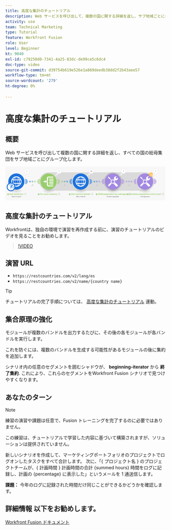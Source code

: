 ```yaml
---
title: 高度な集計のチュートリアル
description: Web サービスを呼び出して、複数の国に関する詳細を返し、サブ地域ごとにグループ化された母集団を識別する方法を、 [!DNL Adobe Workfront Fusion].
activity: use
team: Technical Marketing
type: Tutorial
feature: Workfront Fusion
role: User
level: Beginner
kt: 9040
exl-id: c79250d0-7341-4a25-83dc-de99ce5c6dc4
doc-type: video
source-git-commit: d39754b619e526e1a869deedb38dd2f2b43aee57
workflow-type: tm+mt
source-wordcount: '279'
ht-degree: 0%

---
```


# 高度な集計のチュートリアル

## 概要

Web サービスを呼び出して複数の国に関する詳細を返し、すべての国の総母集団をサブ地域ごとにグループ化します。

![Fusion シナリオのイメージ](assets/iteration-and-aggregation-3.png)

## 高度な集計のチュートリアル

Workfrontは、独自の環境で演習を再作成する前に、演習のチュートリアルのビデオを見ることをお勧めします。

>[!VIDEO](https://video.tv.adobe.com/v/335281/?quality=12)

## 演習 URL

* `https://restcountries.com/v2/lang/es`
* `https://restcountries.com/v2/name/{country name}`

>[!TIP]
>
>チュートリアルの完了手順については、 [高度な集計のチュートリアル](https://experienceleague.adobe.com/docs/workfront-learn/tutorials-workfront/fusion/exercises/advanced-aggregation.html?lang=en) 運動。

## 集合原理の強化

モジュールが複数のバンドルを出力するたびに、その後の各モジュールが各バンドルを実行します。

これを防ぐには、複数のバンドルを生成する可能性があるモジュールの後に集約を追加します。

シナリオ内の任意のセグメントを囲むシャドウが、 **beginning-iterator** から **終了集約**. これにより、これらのセグメントをWorkfront Fusion シナリオで見つけやすくなります。

## あなたのターン

>[!NOTE]
>
>練習の演習や課題は任意で、Fusion トレーニングを完了するのに必要ではありません。

この練習は、チュートリアルで学習した内容に基づいて構築されますが、ソリューションは提供されていません。

新しいシナリオを作成して、マーケティングポートフォリオのプロジェクトでログオンしたタスクをすべて合計します。 次に、「{ プロジェクト名 } のプロジェクトチームが、{ 計画時間 } 計画時間の合計 {summed hours} 時間をログに記録し、計画の {percentage} に表示した」というメールを 1 通送信します。

**課題：** 今年のログに記録された時間だけ同じことができるかどうかを確認します。

## 詳細情報 以下をお勧めします。

[Workfront Fusion ドキュメント](https://experienceleague.adobe.com/docs/workfront/using/adobe-workfront-fusion/workfront-fusion-2.html?lang=en)
